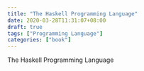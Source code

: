 ```yaml
---
title: "The Haskell Programming Language"
date: 2020-03-28T11:31:07+08:00
draft: true
tags: ["Programming Language"]
categories: ["book"]
---
```


The Haskell Programming Language